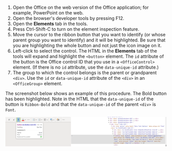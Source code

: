1. Open the Office on the web version of the Office application; for example, PowerPoint on the web.
1. Open the browser's developer tools by pressing F12.
1. Open the **Elements** tab in the tools.
1. Press Ctrl-Shift-C to turn on the element inspection feature.
1. Move the cursor to the ribbon button that you want to identify (or whose parent group you want to identify) and it will be highlighted. Be sure that you are highlighting the whole button and not just the icon image on it.
1. Left-click to select the control. The HTML in the **Elements** tab of the tools will expand and highlight the `<button>` element. The `id` attribute of the button is the Office control ID that you use in a `<OfficeControl>` element. (If there is no `id` attribute, use the `data-unique-id` attribute.)
1. The group to which the control belongs is the parent or grandparent `<div>`. Use the `id` or `data-unique-id` attribute of the `<div>` in an `<OfficeGroup>` element.

The screenshot below shows an example of this procedure. The Bold button has been highlighted. Note in the HTML that the `data-unique-id` of the button is `Ribbon-Bold` and that the `data-unique-id` of the parent `<div>` is `Font`.

![Screenshot of an Office on the web ribbon bar with the Bold button highlighted and corresponding button element highlighted in the HTML markup to the right.](../images/control-ids.png)
